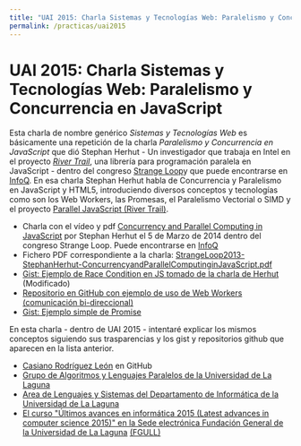```yaml
---
title: "UAI 2015: Charla Sistemas y Tecnologías Web: Paralelismo y Concurrencia en JavaScript"
permalink: /practicas/uai2015
---
```


UAI 2015: Charla Sistemas y Tecnologías Web: Paralelismo y Concurrencia en JavaScript
=====================================================================================

Esta charla de nombre genérico *Sistemas y Tecnologías Web* es
básicamente una repetición de la charla *Paralelismo y Concurrencia en
JavaScript* que dió Stephan Herhut - Un investigador que trabaja en
Intel en el proyecto *[River
Trail](https://en.wikipedia.org/wiki/River_Trail_(JavaScript_engine))*,
una librería para programación paralela en JavaScript - dentro del
congreso [Strange Loop](https://thestrangeloop.com/)y que puede
encontrarse en [InfoQ](http://www.infoq.com/). En esa charla Stephan
Herhut habla de Concurrencia y Paralelismo en JavaScript y HTML5,
introduciendo diversos conceptos y tecnologías como son los Web Workers,
las Promesas, el Paralelismo Vectorial o SIMD y el proyecto [Parallel
JavaScript (River Trail)](https://github.com/IntelLabs/RiverTrail/wiki).

-   Charla con el vídeo y pdf [Concurrency and Parallel Computing in
    JavaScript](http://www.infoq.com/presentations/javascript-concurrency-parallelism)
    por Stephan Herhut el 5 de Marzo de 2014 dentro del congreso Strange
    Loop. Puede encontrarse en [InfoQ](http://www.infoq.com/)
-   Fichero PDF correspondiente a la charla:
    [StrangeLoop2013-StephanHerhut-ConcurrencyandParallelComputinginJavaScript.pdf](StrangeLoop2013-StephanHerhut-ConcurrencyandParallelComputinginJavaScript.pdf)
-   [Gist: Ejemplo de Race Condition en JS tomado de la charla de
    Herhut](https://gist.github.com/crguezl/43107f45bc0c1ec7626c)
    (Modificado)
-   [Repositorio en GitHub con ejemplo de uso de Web Workers
    (comunicación
    bi-direccional)](https://github.com/SYTW/simple-web-worker)
-   [Gist: Ejemplo simple de
    Promise](https://gist.github.com/crguezl/d65fe06f11619994d1c1)

En esta charla - dentro de UAI 2015 - intentaré explicar los mismos
conceptos siguiendo sus trasparencias y los gist y repositorios github
que aparecen en la lista anterior.

-   [Casiano Rodríguez León](https://github.com/crguezl) en GitHub
-   [Grupo de Algoritmos y Lenguajes Paralelos de la Universidad de La
    Laguna](http://pal.ull.es/)
-   [Area de Lenguajes y Sistemas del Departamento de Informática de la
    Universidad de La
    Laguna](https://www.ull.es/departamentos/ingenieria-informatica-sistemas/)
-   [El curso "Últimos avances en informática 2015 (Latest advances in
    computer science 2015)" en la Sede electrónica Fundación General de
    la Universidad de La
    Laguna](https://sede.fg.ull.es/es/curso/detalle/a15030448/ultimos-avances-en-informatica-2015-latest-advances-in-computer-science-2015)
    [(FGULL)](https://sede.fg.ull.es/)

